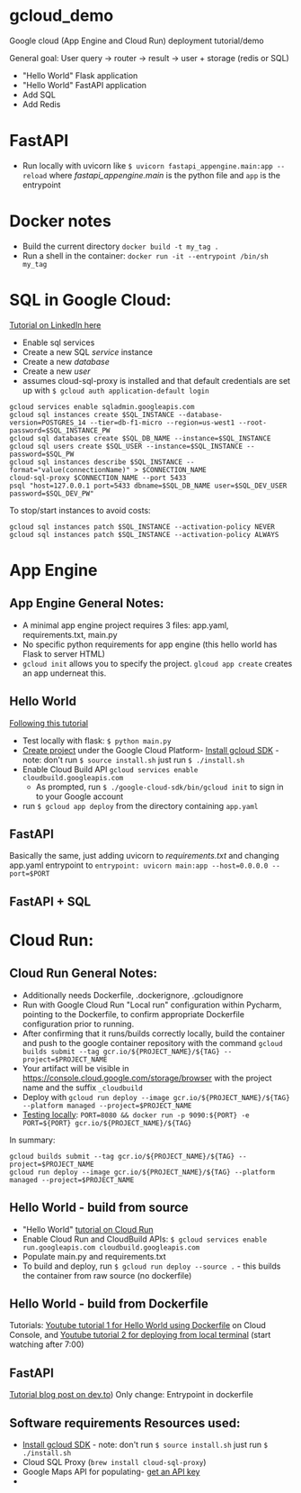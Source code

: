 # gcloud_demo
Google cloud (App Engine and Cloud Run) deployment tutorial/demo

General goal: User query -> router -> result -> user + storage (redis or SQL)

- "Hello World" Flask application
- "Hello World" FastAPI application
- Add SQL
- Add Redis

# FastAPI
- Run locally with uvicorn like `$ uvicorn fastapi_appengine.main:app --reload` where *fastapi_appengine.main* is the python file and `app` is the entrypoint

# Docker notes
- Build the current directory  `docker build -t my_tag .`
- Run a shell in the container: `docker run -it --entrypoint /bin/sh my_tag`


# SQL in Google Cloud:
[Tutorial on LinkedIn here](https://www.linkedin.com/pulse/setting-up-postgresql-google-cloud-sql-comprehensive-guide-moopt-kb2hc)
- Enable sql services
- Create a new SQL *service* instance
- Create a new *database*
- Create a new *user*
- assumes cloud-sql-proxy is installed and that default credentials are set up with `$ gcloud auth application-default login`
```
gcloud services enable sqladmin.googleapis.com
gcloud sql instances create $SQL_INSTANCE --database-version=POSTGRES_14 --tier=db-f1-micro --region=us-west1 --root-password=$SQL_INSTANCE_PW
gcloud sql databases create $SQL_DB_NAME --instance=$SQL_INSTANCE
gcloud sql users create $SQL_USER --instance=$SQL_INSTANCE --password=$SQL_PW
gcloud sql instances describe $SQL_INSTANCE --format="value(connectionName)" > $CONNECTION_NAME
cloud-sql-proxy $CONNECTION_NAME --port 5433
psql "host=127.0.0.1 port=5433 dbname=$SQL_DB_NAME user=$SQL_DEV_USER password=$SQL_DEV_PW"
```

To stop/start instances to avoid costs:
```
gcloud sql instances patch $SQL_INSTANCE --activation-policy NEVER
gcloud sql instances patch $SQL_INSTANCE --activation-policy ALWAYS
```


# App Engine

## App Engine General Notes:
- A minimal app engine project requires 3 files: app.yaml, requirements.txt, main.py
- No specific python requirements for app engine (this hello world has Flask to server HTML)
- `gcloud init` allows you to specify the project.  `glcoud app create` creates an app underneat this.


## Hello World
[Following this tutorial](https://cloud.google.com/appengine/docs/standard/python3/building-app)
- Test locally with flask: `$ python main.py`
- [Create project](https://console.cloud.google.com/projectselector2) under the Google Cloud Platform- [Install gcloud SDK](https://cloud.google.com/sdk/docs/install) - note: don't run `$ source install.sh` just run `$ ./install.sh`
- Enable Cloud Build API `gcloud services enable cloudbuild.googleapis.com`
  - As prompted, run `$ ./google-cloud-sdk/bin/gcloud init` to sign in to your Google account
- run `$ gcloud app deploy` from the directory containing `app.yaml`

## FastAPI
Basically the same, just adding uvicorn to *requirements.txt* and changing app.yaml entrypoint to `entrypoint: uvicorn main:app --host=0.0.0.0 --port=$PORT`

## FastAPI + SQL




# Cloud Run:

## Cloud Run General Notes:
- Additionally needs Dockerfile, .dockerignore, .gcloudignore 
- Run with Google Cloud Run "Local run" configuration within Pycharm, pointing to the Dockerfile, to confirm appropriate Dockerfile configuration prior to running. 
- After confirming that it runs/builds correctly locally, build the container and push to the google container repository with the command `gcloud builds submit --tag gcr.io/${PROJECT_NAME}/${TAG} --project=$PROJECT_NAME`
- Your artifact will be visible in https://console.cloud.google.com/storage/browser with the project name and the suffix `_cloudbuild`
- Deploy with `gcloud run deploy --image gcr.io/${PROJECT_NAME}/${TAG} --platform managed --project=$PROJECT_NAME`
- [Testing locally](https://cloud.google.com/run/docs/testing/local#docker): `PORT=8080 && docker run -p 9090:${PORT} -e PORT=${PORT} gcr.io/${PROJECT_NAME}/${TAG}`

In summary:
```
gcloud builds submit --tag gcr.io/${PROJECT_NAME}/${TAG} --project=$PROJECT_NAME
gcloud run deploy --image gcr.io/${PROJECT_NAME}/${TAG} --platform managed --project=$PROJECT_NAME
```

## Hello World - build from source
- "Hello World" [tutorial on Cloud Run](https://cloud.google.com/run/docs/quickstarts/build-and-deploy/deploy-python-service)
- Enable Cloud Run and CloudBuild APIs: `$ gcloud services enable run.googleapis.com cloudbuild.googleapis.com`
- Populate main.py and requirements.txt
- To build and deploy, run `$ gcloud run deploy --source .` - this builds the container from raw source (no dockerfile)

## Hello World - build from Dockerfile
Tutorials: [Youtube tutorial 1 for Hello World using Dockerfile](https://www.youtube.com/watch?v=CxzaOHTwqEI) on Cloud Console, and 
[Youtube tutorial 2 for deploying from local terminal](https://www.youtube.com/watch?v=FPFDg5znLTM) (start watching after 7:00)

## FastAPI
[Tutorial blog post on dev.to](https://dev.to/0xnari/deploying-fastapi-app-with-google-cloud-run-13f3))
Only change: Entrypoint in dockerfile

## Software requirements Resources used:
- [Install gcloud SDK](https://cloud.google.com/sdk/docs/install) - note: don't run `$ source install.sh` just run `$ ./install.sh`
- Cloud SQL Proxy (`brew install cloud-sql-proxy`)
- Google Maps API for populating- [get an API key](https://developers.google.com/maps/documentation/geocoding/get-api-key)
- 